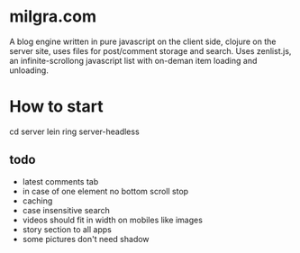 # milgra.com

A blog engine written in pure javascript on the client side, clojure on the server site, uses files for post/comment storage and search.
Uses zenlist.js, an infinite-scrollong javascript list with on-deman item loading and unloading.

# How to start #

cd server
lein ring server-headless

## todo ##

* latest comments tab
* in case of one element no bottom scroll stop
* caching
* case insensitive search
* videos should fit in width on mobiles like images
* story section to all apps
* some pictures don't need shadow